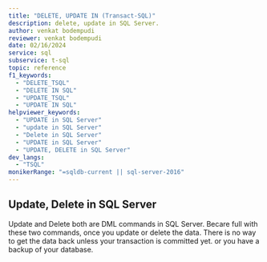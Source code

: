 ```yaml
---
title: "DELETE, UPDATE IN (Transact-SQL)"
description: delete, update in SQL Server.
author: venkat bodempudi
reviewer: venkat bodempudi
date: 02/16/2024
service: sql
subservice: t-sql
topic: reference
f1_keywords:
  - "DELETE_TSQL"
  - "DELETE IN SQL"
  - "UPDATE_TSQL"
  - "UPDATE IN SQL"
helpviewer_keywords:
  - "UPDATE in SQL Server"
  - "update in SQL Server"
  - "Delete in SQL Server"
  - "UPDATE in SQL Server"
  - "UPDATE, DELETE in SQL Server"
dev_langs:
  - "TSQL"
monikerRange: "=sqldb-current || sql-server-2016"
---
```

## Update, Delete in SQL Server

Update and Delete both are DML commands in SQL Server. 
Becare full with these two commands, once you update or delete the data. There is no way to get the data back unless your transaction is committed yet.
or you have a backup of your database.

```sql

```
